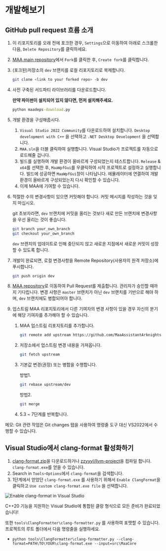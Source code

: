 # 개발해보기

## GitHub pull request 흐름 소개

1. 이 리포지토리를 오래 전에 포크한 경우, `Settings`으로 이동하여 아래로 스크롤한 다음, `Delete Repository`를 클릭하세요.
2. [MAA main repository](https://github.com/MaaAssistantArknights/MaaAssistantArknights)에서 `Fork`를 클릭한 후, `Create fork`를 클릭합니다.
3. (포크된)저장소의 `dev` 브랜치를 로컬 리포지토리로 복제합니다.

   ```bash
   git clone <link to your forked repo> -b dev
   ```
4. 사전 구축된 서드파티 라이브러리를 다운로드합니다.

   **만약 파이썬이 설치되어 있지 않다면, 먼저 설치해주세요.**

   ```cmd
   python maadeps-download.py
   ```
5. 개발 환경을 구성해줍시다.

   1. `Visual Studio 2022 Community`를 다운로드하여 설치합니다.  `Desktop development with C++` 을 선택하고 `.NET Desktop Development` 을 선택합니다.
   2. `MAA.sln`을 더블 클릭하여 실행합니다. Visual Studio가 프로젝트를 자동으로 로드해줄 겁니다.
   3. 빌드를 실행하여 개발 환경이 올바르게 구성되었는지 테스트합니다. `Release` & `x64`를 선택한 후, `MaaWpfGui`를 우클릭하여 시작 프로젝트로 설정하고 실행합니다. 빌드에 성공하면 `MaaWpfGui`창이 나타납니다. 에뮬레이터에 연결하여 개발 환경이 올바르게 구성되었는지 다시 확인할 수 있습니다.
   4. 이제 MAA에 기여할 수 있습니다.
6. 적절한 수의 변경사항이 있으면 커밋해야 합니다. 커밋 메시지를 작성하는 것을 잊지 마십시오.

   git 초보자라면, `dev` 브랜치에 커밋을 올리는 것보다 새로 만든 브랜치에 변경사항을 우선 올리는 것이 좋습니다.

   ```bash
   git branch your_own_branch
   git checkout your_own_branch
   ```

   `dev` 브랜치의 업데이트로 인해 중단되지 않고 새로운 지점에서 새로운 커밋이 성장할 수 있도록 합니다.
7. 개발이 완료되면, 로컬 변경사항을 Remote Repository(사용자의 원격 저장소)에 푸시합니다.

   ```bash
   git push origin dev
   ```
8. [MAA repository](https://github.com/MaaAssistantArknights/MaaAssistantArknights)로 이동하여 Pull Request를 제출합니다. 관리자가 승인할 때까지 기다립니다. 변경 사항은 `master` 브랜치가 아닌 `dev` 브랜치를 기반으로 해야 하며, `dev` 브랜치에도 병합되어야 합니다.
9. 업스트림 MAA 리포지토리에서 다른 기여자의 변경 사항이 있을 경우 자신의 분기에 해당 기여자를 추가해야 할 수 있습니다.

   1. MAA 업스트림 리포지토리를 추가합니다.

      ```bash
      git remote add upstream https://github.com/MaaAssistantArknights/MaaAssistantArknights.git
      ```
   2. 저장소에서 업스트림 변경 내용을 가져옵니다.

      ```bash
      git fetch upstream
      ```
   3. 기본값 변경(권장) 또는 병합을 수행합니다.

      방법1.

      ```bash
      git rebase upstream/dev
      ```

      방법2.

      ```bash
      git merge
      ```
   4. 5.3 ~ 7단계를 반복합니다.

메모: Git 관련 작업은 Git changes 탭을 사용하여 명령줄 도구 대신 VS2022에서 수행할 수 있습니다.

## Visual Studio에서 clang-format 활성화하기

1. [clang-format.zip](https://github.com/MaaAssistantArknights/MaaAssistantArknights/files/9482197/clang-format.zip)을 다운로드하거나 [zzyyyl/llvm-project](https://github.com/zzyyyl/llvm-project/tree/fix/clang-format)을 컴파일 합니다. `clang-format.exe`를 얻을 수 있습니다.
2. Search  in `Tools`-`Options`에서 `clang-format`을 검색합니다.
3. 1단계에서 얻었던 `clang-format.exe` 를 사용하기 위해서 `Enable ClangFormat`을 클릭하고 `Use custom clang-format.exe file` 을 선택합니다.

![Enable clang-format in Visual Studio](https://user-images.githubusercontent.com/74587068/188262146-bf36f10a-db94-4a3c-9802-88b703342fb6.png)

C++20 기능을 지원하는 Visual Studio에 통합된 클랑 형식으로 모든 준비가 완료되었습니다!

또한 `tools\ClangFormatter\clang-formatter.py` 를 사용하여 포맷할 수 있습니다. 프로젝트의 루트 폴더에서 다음 명령줄을 실행하세요.

- `python tools\ClangFormatter\clang-formatter.py --clang-format=PATH\TO\YOUR\clang-format.exe --input=src\MaaCore`
